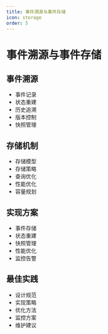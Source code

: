 ```yaml
---
title: 事件溯源与事件存储
icon: storage
order: 5
---
```


# 事件溯源与事件存储

## 事件溯源
- 事件记录
- 状态重建
- 历史追溯
- 版本控制
- 快照管理

## 存储机制
- 存储模型
- 存储策略
- 查询优化
- 性能优化
- 容量规划

## 实现方案
- 事件存储
- 状态重建
- 快照管理
- 性能优化
- 监控告警

## 最佳实践
- 设计规范
- 实现策略
- 优化方法
- 监控方案
- 维护建议

